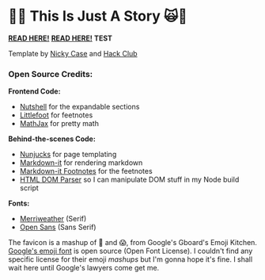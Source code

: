 # 🤖🙀 This Is Just A Story 🙀🤖

**[READ HERE!](https://aisafety.dance)**
**[READ HERE!](https://omniotics.github.io/this-is-just-a-story/)**
**TEST**

Template by [Nicky Case](https://ncase.me) and [Hack Club](https://hackclub.com)

### Open Source Credits:

**Frontend Code:**

* [Nutshell](https://ncase.me/nutshell/) for the expandable sections
* [Littlefoot](https://littlefoot.js.org/) for feetnotes
* [MathJax](https://www.mathjax.org/) for pretty math

**Behind-the-scenes Code:**

* [Nunjucks](https://mozilla.github.io/nunjucks/) for page templating
* [Markdown-it](https://markdown-it.github.io/) for rendering markdown
* [Markdown-it Footnotes](https://github.com/markdown-it/markdown-it-footnote) for the feetnotes
* [HTML DOM Parser](https://www.npmjs.com/package/html-dom-parser) so I can manipulate DOM stuff in my Node build script

**Fonts:**

* [Merriweather](https://fonts.google.com/specimen/Merriweather) (Serif)
* [Open Sans](https://fonts.google.com/specimen/Open+Sans) (Sans Serif)

The favicon is a mashup of 🤖 and 😱, from Google's Gboard's Emoji Kitchen. [Google's emoji font](https://fonts.google.com/noto/specimen/Noto+Color+Emoji) is open source (Open Font License). I couldn't find any specific license for their emoji _mashups_ but I'm gonna hope it's fine. I shall wait here until Google's lawyers come get me.
